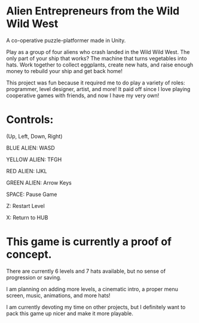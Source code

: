# Alien Entrepreneurs from the Wild Wild West

A co-operative puzzle-platformer made in Unity.

Play as a group of four aliens who crash landed in the Wild Wild West. The only part of your ship that works?
The machine that turns vegetables into hats. Work together to collect eggplants, create new hats, and raise enough
money to rebuild your ship and get back home!

This project was fun because it required me to do play a variety of roles: programmer, level designer, artist, and more!
It paid off since I love playing cooperative games with friends, and now I have my very own!

# Controls: 

(Up, Left, Down, Right)

BLUE ALIEN: WASD

YELLOW ALIEN: TFGH

RED ALIEN: IJKL

GREEN ALIEN: Arrow Keys

SPACE: Pause Game

Z: Restart Level

X: Return to HUB


# This game is currently a proof of concept. 

There are currently 6 levels and 7 hats available, but no sense of progression or saving.

I am planning on adding more levels, a cinematic intro, a proper menu screen, music, animations,
and more hats! 

I am currently devoting my time on other projects, but I definitely want to pack this game up nicer and make it more
playable.
